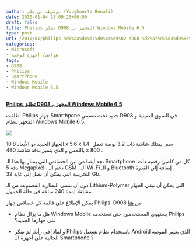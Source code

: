 ```yaml
---
author: يوغرطة بن علي (Youghourta Benali)
date: 2010-01-04 18:09:23+00:00
draft: false
title: Philips تطلق D908 المجهز بـ Windows Mobile 6.5
type: post
url: /2010/01/philips-%d8%aa%d8%b7%d9%84%d9%82-d908-%d8%a7%d9%84%d9%85%d8%ac%d9%87%d8%b2-%d8%a8%d9%80-windows-mobile-6-5/
categories:
- Microsoft
- هواتف/ أجهزة لوحية
tags:
- D908
- Philips
- SmartPhone
- Windows Mobile
- Windows Mobile 6.5
---
```


[**Philips تطلق D908 المجهز بـ Windows Mobile 6.5**](https://www.it-scoop.com/2010/01/philips-%d8%aa%d8%b7%d9%84%d9%82-d908-%d8%a7%d9%84%d9%85%d8%ac%d9%87%d8%b2-%d8%a8%d9%80-windows-mobile-6-5/)


أطلقت Philips جهاز Smarthpone جديد تحت مسمى D908 في السوق الصينية و المجهز بنظام Windows Mobile 6.5.

[![](https://www.it-scoop.com/wp-content/uploads/2010/01/philips-d908-windows-mobile.jpg)
](https://www.it-scoop.com/2010/01/philips-%d8%aa%d8%b7%d9%84%d9%82-d908-%d8%a7%d9%84%d9%85%d8%ac%d9%87%d8%b2-%d8%a8%d9%80-windows-mobile-6-5/philips-d908-windows-mobile/)

الجهاز الجديد ذو الأبعاد 10.8 x 5.6 x 1.4  سم  يمتلك شاشة ذات 3.2 بوصة تعمل باللمس و الذي يتميز بدقة شاشة 480 x 800 .

نجد أيضا من بين الخصائص التي يمتاز بها هذا الـ Smartphone  كل من كاميرا رقمية ذات دقة 5 Megapixel ، دعم الـ GSM ، الـ Wi-Fi و الـ Bluetooth إضافة إلى القدرة التخزينية التي يمكن أن تصل إلى غاية 32 Gb.

دون أن ننسى البطارية المصنوعة من الـ Lithium-Polymer التي يمكن أن تبقي الجهاز مشتغلا لمدة 240 ساعة في حالة الخمول.

يمكن الإطلاع على قائمة كل خصائص جهاز Philips  D908 من [هنا](http://www.geekwithlaptop.com/philips-d908-mobile-phone)

- هل ما يزال نظام Windows Mobile يستهوي المستخدمين حتى تستخدمه Philips على جهازها الجديد؟

- و لماذا في رأيك لم تفكر Philips باستخدام نظام تشغيل Android الذي يعتبر الموضة الحالية على أجهزة الـ Smartphone ؟
